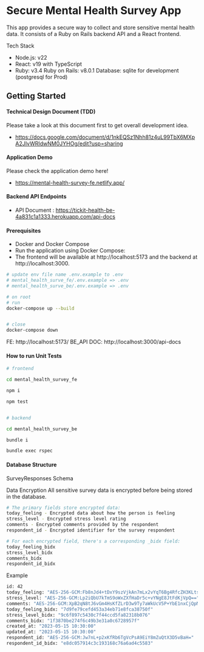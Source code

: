 # Secure Mental Health Survey App

This app provides a secure way to collect and store sensitive mental health data. It consists of a Ruby on Rails backend API and a React frontend.

Tech Stack

- Node.js: v22
- React: v19 with TypeScript
- Ruby: v3.4
  Ruby on Rails: v8.0.1
  Database: sqlite for development (postgresql for Prod)

## Getting Started

#### Technical Design Document (TDD)

Please take a look at this document first to get overall development idea.

- https://docs.google.com/document/d/1nkEQSz1Nhh81z4uL99TbX6MXpA2JIvWRIdwNM0JYHOg/edit?usp=sharing

#### Application Demo

Please check the application demo here!

- https://mental-health-survey-fe.netlify.app/

#### Backend API Endpoints

- API Document : https://tickit-health-be-4a831c1a1333.herokuapp.com/api-docs

#### Prerequisites

- Docker and Docker Compose
- Run the application using Docker Compose:
- The frontend will be available at http://localhost:5173 and the backend at http://localhost:3000.

```bash
# update env file name .env.example to .env
# mental_health_surve_fe/.env.example => .env
# mental_health_surve_be/.env.example => .env

# on root
# run
docker-compose up --build


# close
docker-compose down
```

FE: http://localhost:5173/
BE_API DOC: http://localhost:3000/api-docs

#### How to run Unit Tests

```bash
# frontend

cd mental_health_survey_fe

npm i

npm test


# backend

cd mental_health_survey_be

bundle i

bundle exec rspec
```

#### Database Structure

SurveyResponses Schema

Data Encryption
All sensitive survey data is encrypted before being stored in the database.

```bash
# The primary fields store encrypted data:
today_feeling - Encrypted data about how the person is feeling
stress_level - Encrypted stress level rating
comments - Encrypted comments provided by the respondent
respondent_id - Encrypted identifier for the survey respondent

# For each encrypted field, there's a corresponding _bidx field:
today_feeling_bidx
stress_level_bidx
comments_bidx
respondent_id_bidx
```

Example

```bash
id: 42
today_feeling: "AES-256-GCM:Fb8nJd4+tDxY9szVjkAn7mLx2vYqT6Bg4RfcZH3KLts4Up7cqRbpVA=="
stress_level: "AES-256-GCM:Lp2iQbU7kTmS9oWxZXfHaDr5c+vYNgE8JtFdKjVpQ=="
comments: "AES-256-GCM:XpB2qN8tJ6vGm4HsKfZLrD3w9Ty7aWkUcV5P+YbE1nxCjQpMs8FzLdR9KuA=="
today_feeling_bidx: "7d9fe79cefd453a34eb71e8fca38750f"
stress_level_bidx: "9c6f897c5430c7f44ccd5fa82318b076"
comments_bidx: "1f3870be274f6c49b3e31a0c6728957f"
created_at: "2023-05-15 10:30:00"
updated_at: "2023-05-15 10:30:00"
respondent_id: "AES-256-GCM:Jw7nL+p2xKfRb6TgVcPsA9EiY8mZuQtX3D5vBaH="
respondent_id_bidx: "e8dc057914c3c193168c76a6ad4c5583"
```
